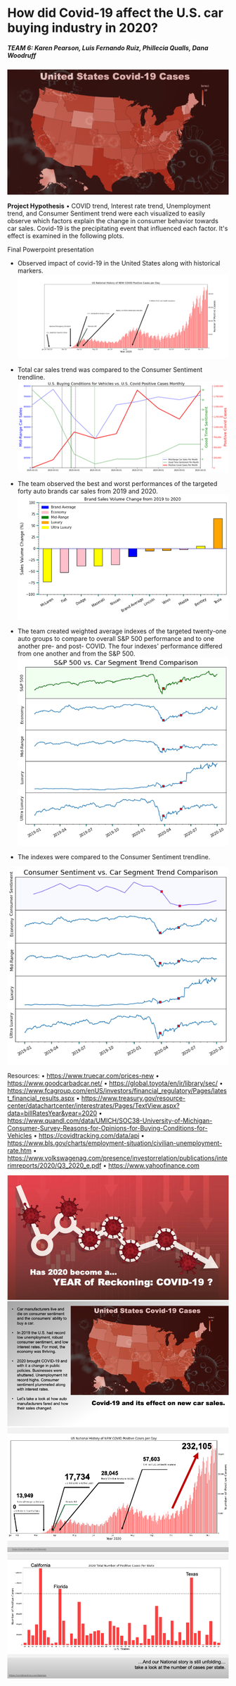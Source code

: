 

# How did Covid-19 affect the U.S. car buying industry in 2020?

##### *TEAM 6: Karen Pearson, Luis Fernando Ruiz, Phillecia Qualls, Dana Woodruff*

![Covid_19 US](Images/Screen%20Shot%202021-02-15%20at%209.17.00%20PM.png)

**Project Hypothesis**
• COVID trend, Interest rate trend, Unemployment trend, and Consumer Sentiment trend were each visualized to easily observe which factors explain the change in consumer behavior towards car sales. Covid-19 is the precipitating event that influenced each factor. It's effect is examined in the following plots.

Final Powerpoint presentation 

* Observed impact of covid-19 in the United States along with historical markers.
![Covid-19 bar graph](COVID_data/covid_us_barplot.png)

* Total car sales trend was compared to the Consumer Sentiment trendline.
![Covid,Consumer Sentiment,Mid-Range Car line plot](Images/buying_conditionsVehicles.png)
  
* The team observed the best and worst performances of the targeted forty auto brands car sales from 2019 and 2020.
![Brand Sales Volumne Change from 2019-2020](Images/Brand%20Sales%20Change.png)
  
* The team created weighted average indexes of the targeted twenty-one auto groups to compare to overall S&P 500 performance and to one another pre- and post- COVID.  The four indexes' performance differed from one another and from the S&P 500.
![S&P 500 vs. Car Segment Trend Comparison](Images/S&P%20and%20Segment%20Trend%20Comparison.png)

* The indexes were compared to the Consumer Sentiment trendline.

![car sales trend](Images/Consumer%20and%20Segment%20Trend%20Comparison.png)
   
Resources:
•	https://www.truecar.com/prices-new
•	https://www.goodcarbadcar.net/
•	https://global.toyota/en/ir/library/sec/
•	https://www.fcagroup.com/enUS/investors/financial_regulatory/Pages/latest_financial_results.aspx
•	https://www.treasury.gov/resource-center/datachartcenter/interestrates/Pages/TextView.aspx?data=billRatesYear&year=2020
•	https://www.quandl.com/data/UMICH/SOC38-University-of-Michigan-Consumer-Survey-Reasons-for-Opinions-for-Buying-Conditions-for-Vehicles
•	https://covidtracking.com/data/api
•	https://www.bls.gov/charts/employment-situation/civilian-unemployment-rate.htm
•	https://www.volkswagenag.com/presence/investorrelation/publications/interimreports/2020/Q3_2020_e.pdf
•	https://www.yahoofinance.com

![1 PPT](2020_Year_Of_Reckoning/Slide1.png)
![2 PPT](2020_Year_Of_Reckoning/Slide2.png)
![3 PPT](2020_Year_Of_Reckoning/Slide3.png)
![4 PPT](2020_Year_Of_Reckoning/Slide4.png)
    

